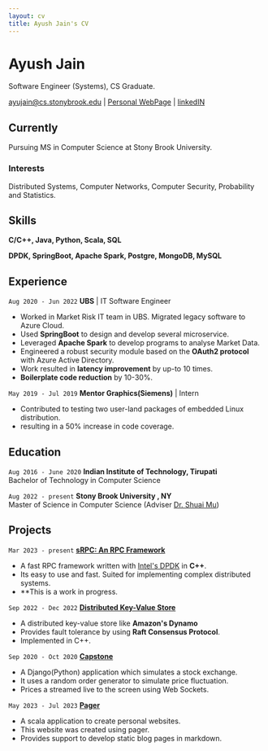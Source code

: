 ```yaml
---
layout: cv
title: Ayush Jain's CV
---
```

# Ayush Jain
Software Engineer (Systems), CS Graduate.

<div id="webaddress">
<a href="mailto:ayujain@cs.stonybrook.edu">ayujain@cs.stonybrook.edu</a>
| <a href="https://www.cs16b004.github.io"> Personal WebPage</a> 
| <a href = "https://www.linkedin.com/in/ayush-jain-122434191/">linkedIN</a>
</div>


## Currently
Pursuing MS in Computer Science at Stony Brook University.
### Interests 
Distributed Systems, Computer Networks, Computer Security, Probability and Statistics.

## Skills
__C/C++, Java, Python, Scala, SQL__

__DPDK, SpringBoot, Apache Spark, Postgre, MongoDB, MySQL__

## Experience
`Aug 2020 - Jun 2022` __UBS__ | IT Software Engineer
  - Worked in Market Risk IT team in UBS. Migrated legacy software to Azure Cloud.
  - Used **SpringBoot** to design and develop several microservice.
  - Leveraged **Apache Spark** to develop programs to analyse Market Data. 
  - Engineered a robust security module based on the **OAuth2 protocol** with Azure Active Directory.
  - Work resulted in **latency improvement** by up-to 10 times.
  - **Boilerplate code reduction** by 10-30%.


`May 2019 - Jul 2019` __Mentor Graphics(Siemens)__ | Intern
  -  Contributed to testing two user-land packages of embedded Linux distribution.
  -  resulting in a 50% increase in code coverage.



## Education

`Aug 2016 - June 2020`
__Indian Institute of Technology, Tirupati__\
Bachelor of Technology in Computer Science

`Aug 2022 - present`
__Stony Brook University , NY__\
Master of Science in Computer Science (Adviser [Dr. Shuai Mu](http://www.mpaxos.com))


## Projects

`Mar 2023 - present` __[sRPC: An RPC Framework](https://www.github.com/cs16b004/dpdk-rrr)__
  - A fast RPC framework written with [Intel's DPDK](https://www.dpdk.org) in **C++**.
  - Its easy to use and fast. Suited for implementing complex distributed systems.
  - **This is a work in progress.

`Sep 2022 - Dec 2022` __[Distributed Key-Value Store](https://github.com/shuai-teaching/dslabs-cpp-cs16b004)__
  - A distributed key-value store like **Amazon's Dynamo**
  - Provides fault tolerance by using **Raft Consensus Protocol**.
  - Implemented in C++.


`Sep 2020 - Oct 2020` __[Capstone](https://www.github.com/cs16b004/capstone)__
  - A Django(Python) application which simulates a stock exchange.
  - It uses a random order generator to simulate price fluctuation.
  - Prices a streamed live to the screen using Web Sockets.


`May 2023 - Jul 2023` __[Pager](https://www.github.com/cs16b004/Pager)__
  - A scala application to create personal websites.
  - This website was created using pager.
  - Provides support to develop static blog pages in markdown.









<!-- ### Footer

Last updated: May 2013 -->


